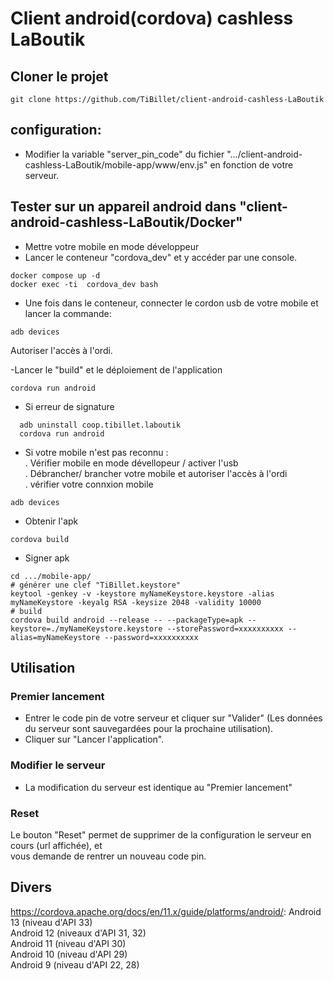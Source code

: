# Client android(cordova) cashless LaBoutik

## Cloner le projet
```
git clone https://github.com/TiBillet/client-android-cashless-LaBoutik
```
## configuration:
- Modifier la variable "server_pin_code" du fichier ".../client-android-cashless-LaBoutik/mobile-app/www/env.js" en fonction de votre serveur.

## Tester sur un appareil android dans "client-android-cashless-LaBoutik/Docker"
- Mettre votre mobile en mode développeur
- Lancer le conteneur "cordova_dev" et y accéder par une console.
```
docker compose up -d
docker exec -ti  cordova_dev bash
```

-  Une fois dans le conteneur, connecter le cordon usb  de votre mobile et lancer la commande:
```
adb devices
```
Autoriser l'accès à l'ordi.   

-Lancer le "build" et le déploiement de l'application
```
cordova run android
```

- Si erreur de signature
```
  adb uninstall coop.tibillet.laboutik
  cordova run android
```
 
- Si votre mobile n'est pas reconnu :   
. Vérifier mobile en mode dévellopeur / activer l'usb   
. Débrancher/ brancher votre mobile et autoriser l'accès à l'ordi   
. vérifier votre connxion mobile   
```
adb devices
```

- Obtenir l'apk   
```
cordova build
```

- Signer apk   
```
cd .../mobile-app/
# générer une clef "TiBillet.keystore"
keytool -genkey -v -keystore myNameKeystore.keystore -alias myNameKeystore -keyalg RSA -keysize 2048 -validity 10000
# build
cordova build android --release -- --packageType=apk --keystore=./myNameKeystore.keystore --storePassword=xxxxxxxxxx --alias=myNameKeystore --password=xxxxxxxxxx
```
## Utilisation

### Premier lancement
- Entrer le code pin de votre serveur et cliquer sur "Valider" (Les données du serveur sont sauvegardées pour la prochaine utilisation).
- Cliquer sur "Lancer l'application".

### Modifier le serveur
- La modification du serveur est identique au "Premier lancement"

### Reset
Le bouton "Reset" permet de supprimer de la configuration le serveur en cours (url affichée), et   
vous demande de rentrer un nouveau code pin.

## Divers
https://cordova.apache.org/docs/en/11.x/guide/platforms/android/:
Android 13 (niveau d'API 33)   
Android 12 (niveaux d'API 31, 32)   
Android 11 (niveau d'API 30)   
Android 10 (niveau d'API 29)   
Android 9 (niveau d'API 22, 28)   

